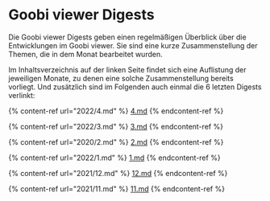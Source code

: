 # Goobi viewer Digests

Die Goobi viewer Digests geben einen regelmäßigen Überblick über die Entwicklungen im Goobi viewer. Sie sind eine kurze Zusammenstellung der Themen, die in dem Monat bearbeitet wurden.

Im Inhaltsverzeichnis auf der linken Seite findet sich eine Auflistung der jeweiligen Monate, zu denen eine solche Zusammenstellung bereits vorliegt. Und zusätzlich sind im Folgenden auch einmal die 6 letzten Digests verlinkt:

{% content-ref url="2022/4.md" %}
[4.md](2022/4.md)
{% endcontent-ref %}

{% content-ref url="2022/3.md" %}
[3.md](2022/3.md)
{% endcontent-ref %}

{% content-ref url="2020/2.md" %}
[2.md](2020/2.md)
{% endcontent-ref %}

{% content-ref url="2022/1.md" %}
[1.md](2022/1.md)
{% endcontent-ref %}

{% content-ref url="2021/12.md" %}
[12.md](2021/12.md)
{% endcontent-ref %}

{% content-ref url="2021/11.md" %}
[11.md](2021/11.md)
{% endcontent-ref %}

